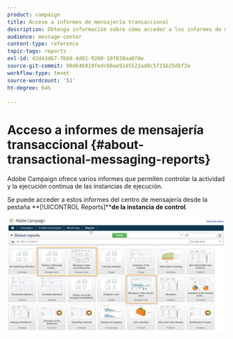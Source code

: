 ```yaml
---
product: campaign
title: Acceso a informes de mensajería transaccional
description: Obtenga información sobre cómo acceder a los informes de mensajería transaccional de Adobe Campaign Classic.
audience: message-center
content-type: reference
topic-tags: reports
exl-id: 42d43d67-7660-4d81-9280-10f030aa8f0e
source-git-commit: 98d646919fedc66ee9145522ad0c5f15b25dbf2e
workflow-type: tm+mt
source-wordcount: '51'
ht-degree: 64%

---
```


# Acceso a informes de mensajería transaccional {#about-transactional-messaging-reports}

Adobe Campaign ofrece varios informes que permiten controlar la actividad y la ejecución continua de las instancias de ejecución.

Se puede acceder a estos informes del centro de mensajería desde la pestaña **[!UICONTROL Reports]****de la instancia de control**.

![](assets/messagecenter_reporting_002.png)
